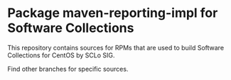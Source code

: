# Package maven-reporting-impl for Software Collections

This repository contains sources for RPMs that are used
to build Software Collections for CentOS by SCLo SIG.

Find other branches for specific sources.
